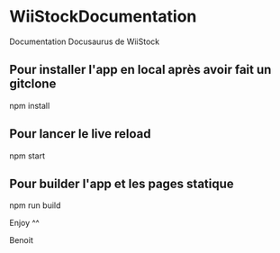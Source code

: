 # WiiStockDocumentation
Documentation Docusaurus de WiiStock

## Pour installer l'app en local après avoir fait un gitclone
npm install

## Pour lancer le live reload 
npm start

## Pour builder l'app et les pages statique
npm run build

Enjoy ^^

Benoit
